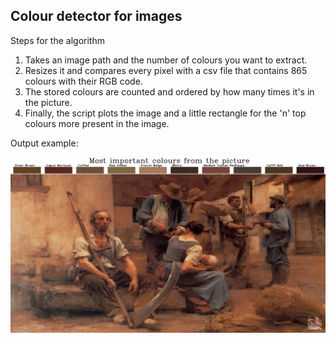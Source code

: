 ## Colour detector for images

Steps for the algorithm
1. Takes an image path and the number of colours you want to extract.
2. Resizes it and compares every pixel with a csv file that contains 865 colours with their RGB code.
3. The stored colours are counted and ordered by how many times it's in the picture.
4. Finally, the script plots the image and a little rectangle for the 'n' top colours more present in the image.

Output example:

![Image Result](https://github.com/camilogo1016/Colour_detector/blob/master/results/result_vivaldi.jpg?raw=true)

